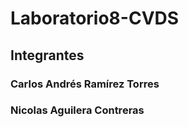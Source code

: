# Laboratorio8-CVDS
## Integrantes
### Carlos Andrés Ramírez Torres
### Nicolas Aguilera Contreras 
